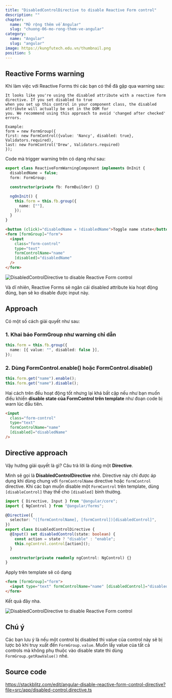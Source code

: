 ```yaml
---
title: "DisabledControlDirective to disable Reactive Form control"
description: ""
chapter:
  name: "Mở rộng thêm về Angular"
  slug: "chuong-06-mo-rong-them-ve-angular"
category:
  name: "Angular"
  slug: "angular"
image: https://kungfutech.edu.vn/thumbnail.png
position: 5
---
```


## Reactive Forms warning

Khi làm việc với Reactive Forms thì các bạn có thể đã gặp qua warning sau:

```
It looks like you're using the disabled attribute with a reactive form directive. If you set disabled to true
when you set up this control in your component class, the disabled attribute will actually be set in the DOM for
you. We recommend using this approach to avoid 'changed after checked' errors.

Example:
form = new FormGroup({
first: new FormControl({value: 'Nancy', disabled: true}, Validators.required),
last: new FormControl('Drew', Validators.required)
});
```

Code mà trigger warning trên có dạng như sau:

```ts
export class ReactiveFormWarningComponent implements OnInit {
  disabledName = false;
  form: FormGroup;

  constructor(private fb: FormBuilder) {}

  ngOnInit() {
    this.form = this.fb.group({
      name: [""],
    });
  }
}
```

```html
<button (click)="disabledName = !disabledName">Toggle name state</button>
<form [formGroup]="form">
  <input
    class="form-control"
    type="text"
    formControlName="name"
    [disabled]="disabledName"
  />
</form>
```

![DisabledControlDirective to disable Reactive Form control](./assets/day43-01.gif)

Và dĩ nhiên, Reactive Forms sẽ ngăn cái disabled attribute kia hoạt động đúng, bạn sẽ ko disable được input này.

## Approach

Có một số cách giải quyết như sau:

### 1. Khai báo FormGroup như warning chỉ dẫn

```ts
this.form = this.fb.group({
  name: [{ value: "", disabled: false }],
});
```

### 2. Dùng FormControl.enable() hoặc FormControl.disable()

```ts
this.form.get("name").enable();
this.form.get("name").disable();
```

Hai cách trên đều hoạt động tốt nhưng lại khá bất cập nếu như bạn muốn điều khiển **disable state của FormControl trên template** như đoạn code bị warn lúc đầu tiên.

```html
<input
  class="form-control"
  type="text"
  formControlName="name"
  [disabled]="disabledName"
/>
```

## Directive approach

Vậy hướng giải quyết là gì? Câu trả lời là dùng một **Directive**.

Mình sẽ gọi là **DisabledControlDirective** nhé. Directive này chỉ được áp dụng khi dùng chung với `formControlName` directive hoặc `formControl` directive. Khi các bạn muốn disable một `FormControl` trên template, dùng `[disableControl]` thay thế cho `[disabled]` bình thường.

```ts
import { Directive, Input } from "@angular/core";
import { NgControl } from "@angular/forms";

@Directive({
  selector: "([formControlName], [formControl])[disabledControl]",
})
export class DisabledControlDirective {
  @Input() set disabledControl(state: boolean) {
    const action = state ? "disable" : "enable";
    this.ngControl.control[action]();
  }

  constructor(private readonly ngControl: NgControl) {}
}
```

Apply trên template sẽ có dạng

```html
<form [formGroup]="form">
  <input type="text" formControlName="name" [disabledControl]="disabledName" />
</form>
```

Kết quả đây nha.

![DisabledControlDirective to disable Reactive Form control](./assets/day43-02.gif)

## Chú ý

Các bạn lưu ý là nếu một control bị disabled thì value của control này sẽ bị lược bỏ khi truy xuất đến `FormGroup.value`. Muốn lấy value của tất cả controls mà không phụ thuộc vào disable state thì dùng `FormGroup.getRawValue()` nhé.

## Source code

https://stackblitz.com/edit/angular-disable-reactive-form-control-directive?file=src/app/disabled-control.directive.ts
